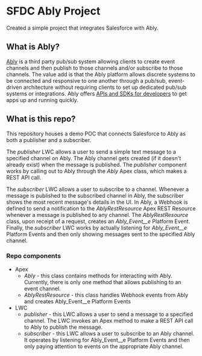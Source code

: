 # SFDC Ably Project

Created a simple project that integrates Salesforce with Ably. 

## What is Ably?

[Ably](https://ably.com/) is a third party pub/sub system allowing clients to create event channels and then publish to those channels and/or subscribe to those channels. The value add is that the Ably platform allows discrete systems to be connected and responsive to one another through a pub/sub, event-driven architecture without requiring clients to set up dedicated pub/sub systems or integrations. Ably offers [APIs and SDKs for developers](https://ably.com/docs) to get apps up and running quickly.

## What is this repo?

This repository houses a demo POC that connects Salesforce to Ably as both a publisher and a subscriber. 

The _publisher_ LWC allows a user to send a simple text message to a specified channel on Ably. The Ably channel gets created (if it doesn't already exist) when the message is published. The _publisher_ component works by calling out to Ably through the _Ably_ Apex class, which makes a REST API call.

The _subscriber_ LWC allows a user to subscribe to a channel. Whenever a message is published to the subscribed channel in Ably, the subscriber shows the most recent message's details in the UI. In Ably, a Webhook is defined to send a notification to the _AblyRestResource_ Apex REST Resource whenever a message is published to any channel. The _AblyRestResource_ class, upon receipt of a request, creates an _Ably_Event__e_ Platform Event. Finally, the _subscriber_ LWC works by actually listening for _Ably_Event__e_ Platform Events and then only showing messages sent to the specified Ably channel.

### Repo components

- Apex
    - *Ably* - this class contains methods for interacting with Ably. Currently, there is only one method that allows publishing to an event channel.
    - *AblyRestResource* - this class handles Webhook events from Ably and creates Ably_Event__e Platform Events
- LWC
    - *publisher* - this LWC allows a user to send a message to a specified channel. The LWC invokes an Apex method to make a REST API call to Ably to publish the message.
    - *subscriber* - this LWC allows a user to subscribe to an Ably channel. It operates by listening for Ably_Event__e Platform Events and then only paying attention to events on the appropriate Ably channel.
